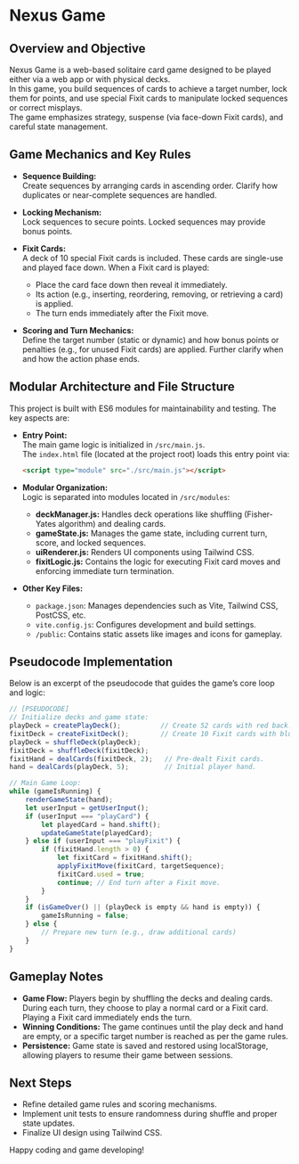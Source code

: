 # Nexus Game

## Overview and Objective

Nexus Game is a web-based solitaire card game designed to be played either via a web app or with physical decks.  
In this game, you build sequences of cards to achieve a target number, lock them for points, and use special Fixit cards to manipulate locked sequences or correct misplays.  
The game emphasizes strategy, suspense (via face-down Fixit cards), and careful state management.

## Game Mechanics and Key Rules

- **Sequence Building:**  
  Create sequences by arranging cards in ascending order. Clarify how duplicates or near-complete sequences are handled.

- **Locking Mechanism:**  
  Lock sequences to secure points. Locked sequences may provide bonus points.

- **Fixit Cards:**  
  A deck of 10 special Fixit cards is included. These cards are single-use and played face down. When a Fixit card is played:
  - Place the card face down then reveal it immediately.
  - Its action (e.g., inserting, reordering, removing, or retrieving a card) is applied.
  - The turn ends immediately after the Fixit move.
- **Scoring and Turn Mechanics:**  
  Define the target number (static or dynamic) and how bonus points or penalties (e.g., for unused Fixit cards) are applied. Further clarify when and how the action phase ends.

## Modular Architecture and File Structure

This project is built with ES6 modules for maintainability and testing. The key aspects are:

- **Entry Point:**  
  The main game logic is initialized in `/src/main.js`.  
  The `index.html` file (located at the project root) loads this entry point via:

  ```html
  <script type="module" src="./src/main.js"></script>
  ```

- **Modular Organization:**  
  Logic is separated into modules located in `/src/modules`:

  - **deckManager.js:** Handles deck operations like shuffling (Fisher-Yates algorithm) and dealing cards.
  - **gameState.js:** Manages the game state, including current turn, score, and locked sequences.
  - **uiRenderer.js:** Renders UI components using Tailwind CSS.
  - **fixitLogic.js:** Contains the logic for executing Fixit card moves and enforcing immediate turn termination.

- **Other Key Files:**
  - `package.json`: Manages dependencies such as Vite, Tailwind CSS, PostCSS, etc.
  - `vite.config.js`: Configures development and build settings.
  - `/public`: Contains static assets like images and icons for gameplay.

## Pseudocode Implementation

Below is an excerpt of the pseudocode that guides the game’s core loop and logic:

```JavaScript
// [PSEUDOCODE]
// Initialize decks and game state:
playDeck = createPlayDeck();          // Create 52 cards with red back.
fixitDeck = createFixitDeck();        // Create 10 Fixit cards with blue back.
playDeck = shuffleDeck(playDeck);
fixitDeck = shuffleDeck(fixitDeck);
fixitHand = dealCards(fixitDeck, 2);   // Pre-dealt Fixit cards.
hand = dealCards(playDeck, 5);         // Initial player hand.

// Main Game Loop:
while (gameIsRunning) {
    renderGameState(hand);
    let userInput = getUserInput();
    if (userInput === "playCard") {
        let playedCard = hand.shift();
        updateGameState(playedCard);
    } else if (userInput === "playFixit") {
        if (fixitHand.length > 0) {
            let fixitCard = fixitHand.shift();
            applyFixitMove(fixitCard, targetSequence);
            fixitCard.used = true;
            continue; // End turn after a Fixit move.
        }
    }
    if (isGameOver() || (playDeck is empty && hand is empty)) {
        gameIsRunning = false;
    } else {
        // Prepare new turn (e.g., draw additional cards)
    }
}
```

## Gameplay Notes

- **Game Flow:** Players begin by shuffling the decks and dealing cards. During each turn, they choose to play a normal card or a Fixit card. Playing a Fixit card immediately ends the turn.
- **Winning Conditions:** The game continues until the play deck and hand are empty, or a specific target number is reached as per the game rules.
- **Persistence:** Game state is saved and restored using localStorage, allowing players to resume their game between sessions.

## Next Steps

- Refine detailed game rules and scoring mechanisms.
- Implement unit tests to ensure randomness during shuffle and proper state updates.
- Finalize UI design using Tailwind CSS.

Happy coding and game developing!
